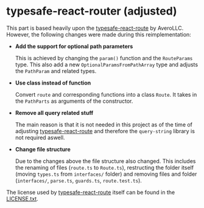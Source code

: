# typesafe-react-router (adjusted)

This part is based heavily upon the [typesafe-react-route][typesafe-react-router-github] by AveroLLC. However, the following changes were made during this reimplementation:

- **Add the support for optional path parameters**

  This is achieved by changing the `param()` function and the `RouteParams` type. This also add a new `OptionalParamsFromPathArray` type and adjusts the `PathParam` and related types.

- **Use class instead of function**

  Convert `route` and corresponding functions into a class `Route`. It takes in the `PathParts` as arguments of the constructor.

- **Remove all query related stuff**

  The main reason is that it is not needed in this project as of the time of adjusting [typesafe-react-route][typesafe-react-router-github] and therefore the `query-string` library is not required aswell.

- **Change file structure**

  Due to the changes above the file structure also changed. This includes the renaming of files (`route.ts` to `Route.ts`), restructing the folder itself (moving `types.ts` from `interfaces/` folder) and removing files and folder (`interfaces/`, `parse.ts`, `guards.ts`, `route.test.ts`).

The license used by [typesafe-react-route][typesafe-react-router-github] itself can be found in the [LICENSE.txt](./LICENSE.txt).

[typesafe-react-router-github]: https://github.com/AveroLLC/typesafe-react-router
